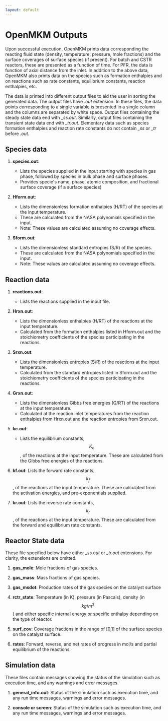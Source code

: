 ```yaml
---
layout: default
---
```


# OpenMKM Outputs

Upon successful execution, OpenMKM prints data corresponding the reacting fluid
state (density, temperature, pressure, mole fractions) and the surface
coverages of surface species (if present). For batch and CSTR reactors, these 
are presented as a function of time. For PFR, the data is function of axial 
distance from the inlet. In addition to the above data, OpenMKM also prints 
data on the species such as formation enthalpies and on reactions such as rate 
constants, equilibrium constants, reaction enthalpies, etc. 

The data is printed into different output files to aid the user in sorting the
generated data. The output files have *.out* extension. In these files, the
data points corresponding to a single variable is presented in a single column
and the columns are separated by white space. Output files containing the
steady state data end with *_ss.out*. Similarly, output files containing the
transient state data end with *_tr.out*. Elementary data such as species
formation enthalpies and reaction rate constants do not contain *_ss* or *_tr*
before *.out*.


## Species data

1. **species.out**:
   - Lists the species supplied in the input starting with
species in gas phase, followed by species in bulk phase and surface phases.
   - Provides specie's name, phase, atomic composition, and fractional surface
coverage (if a surface species)

2. **Hform.out**:
   - Lists the dimensionless formation enthalpies (H/RT) of the
species at the input temperature.
   - These are calculated from the NASA polynomials specified in the input.
   - Note: These values are calculated assuming no coverage effects.

3. **Sform.out**:
   - Lists the dimensionless standard entropies (S/R) of the species.
   - These are calculated from the NASA polynomials specified in the input.
   - Note: These values are calculated assuming no coverage effects.

## Reaction data

1. **reactions.out**:
   - Lists the reactions supplied in the input file.

2. **Hrxn.out**:
   - Lists the dimensionless enthalpies (H/RT) of the reactions at
   the input temperature.
   - Calculated from the formation enthalpies listed in Hform.out and
   the stoichiometry coefficients of the species participating in the reactions. 

3. **Srxn.out**:
   - Lists the dimensionless entropies (S/R) of the reactions at
   the input temperature.
   - Calculated from the standard entropies listed in Sform.out and
   the stoichiometry coefficients of the species participating in the reactions. 

4. **Grxn.out**:
   - Lists the dimensionless Gibbs free energies (G/RT) of the
   reactions at the input temperature.
   - Calculated at the reaction inlet temperatures from the reaction enthalpies from Hrxn.out
   and the reaction entropies from Srxn.out. 

5. **kc.out**:
   - Lists the equilibrium constants, $$K_c$$, of the reactions at the
   input temperature. These are calculated from the Gibbs free energies of the
   reactions.

6. **kf.out**: Lists the forward rate constants, $$k_f$$, of the reactions at
   the input temperature. These are calculated from the activation energies,
   and pre-exponentials supplied. 

7. **kr.out**: Lists the reverse rate constants, $$k_r$$, of the reactions at
   the input temperature. These are calculated from the forward and equilibrium
   rate constants. 

## Reactor State data

These file specified below have either *_ss.out* or *_tr.out* extensions. For
clarity, the extensions are omitted.

1. **gas\_mole**: Mole fractions of gas species.

2. **gas\_mass**: Mass fractions of gas species.

3. **gas_msdot**: Production rates of the gas species on the catalyst surface

4. **rctr\_state**: Temperature (in K), pressure (in Pascals), density
   (in $$kg/m^3$$) and either specific internal energy or specific enthalpy
   depending on the type of reactor.

5. **surf\_cov**: Coverage fractions in the range of [0,1] of the surface
   species on the catalyst surface.

6. **rates**: Forward, reverse, and net rates of progress in mol/s and partial
   equilibrium of the reactions.

## Simulation data

These files contain messages showing the status of the simulation such as
execution time, and any warnings and error messages.

1. **general\_info.out**: Status of the simulation such as execution time, and
   any run time messages, warnings and error messages.

2. **console or screen**: Status of the simulation such as execution time, and
   any run time messages, warnings and error messages.
